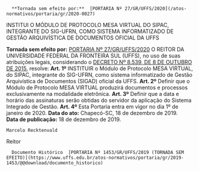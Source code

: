       **Tornada sem efeito por:**  [PORTARIA Nº 27/GR/UFFS/2020](/atos-normativos/portaria/gr/2020-0027) 

   INSTITUI O MÓDULO DE PROTOCOLO MESA VIRTUAL DO SIPAC, INTEGRANTE DO SIG-UFRN, COMO SISTEMA INFORMATIZADO DE GESTÃO ARQUIVÍSTICA DE DOCUMENTOS OFICIAL DA UFFS  

  **Tornada sem efeito por:**  [PORTARIA Nº 27/GR/UFFS/2020](https://www.uffs.edu.br/atos-normativos/portaria/gr/2020-0027)   O REITOR DA UNIVERSIDADE FEDERAL DA FRONTEIRA SUL (UFFS), no uso de suas atribuições legais, considerando o [DECRETO Nº 8.539, DE 8 DE OUTUBRO DE 2015](http://www.planalto.gov.br/ccivil_03/_Ato2015-2018/2015/Decreto/D8539.htm), resolve:  **Art. 1º**  INSTITUIR o Módulo de Protocolo MESA VIRTUAL, do SIPAC, integrante do SIG-UFRN, como sistema informatizado de Gestão Arquivística de Documentos (SIGAD) oficial da UFFS.  **Art. 2º**  Definir que o Módulo de Protocolo MESA VIRTUAL produzirá documentos e processos exclusivamente na modalidade eletrônica.  **Art. 3º**  Definir que a data e horário das assinaturas serão obtidas do servidor da aplicação do Sistema Integrado de Gestão.  **Art. 4º**  Esta Portaria entra em vigor no dia 1º de janeiro de 2020.        **Data do ato:** Chapecó-SC, 18 de dezembro de 2019.   
 **Data de publicação:**  18 de dezembro de 2019. 

    Marcelo Recktenvald   
 Reitor 

      Documento Histórico  [PORTARIA Nº 1453/GR/UFFS/2019 (TORNADA SEM EFEITO)](https://www.uffs.edu.br/atos-normativos/portaria/gr/2019-1453/@@download/documento_historico)     
      
